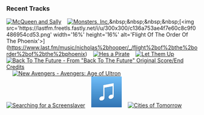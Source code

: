 ### Recent Tracks
[<img src='https://lastfm.freetls.fastly.net/i/u/300x300/f1865970fe49990e2adb47025827b5ed.png' width='16%' height='16%' alt='McQueen and Sally'>](https://www.last.fm/music/randy%2bnewman/_/mcqueen%2band%2bsally)&nbsp;&nbsp;&nbsp;&nbsp;[<img src='https://lastfm.freetls.fastly.net/i/u/300x300/f1865970fe49990e2adb47025827b5ed.png' width='16%' height='16%' alt='Monsters, Inc.'>](https://www.last.fm/music/randy%2bnewman/_/monsters%252c%2binc.)&nbsp;&nbsp;&nbsp;&nbsp;[<img src='https://lastfm.freetls.fastly.net/i/u/300x300/c136a753ae4f7e60c8c9f0486954cd53.png' width='16%' height='16%' alt='Flight Of The Order Of The Phoenix'>](https://www.last.fm/music/nicholas%2bhooper/_/flight%2bof%2bthe%2border%2bof%2bthe%2bphoenix)&nbsp;&nbsp;&nbsp;&nbsp;[<img src='https://lastfm.freetls.fastly.net/i/u/300x300/485e096943934797a7e6c3ddf11b8adf.png' width='16%' height='16%' alt='Hes a Pirate'>](https://www.last.fm/music/klaus%2bbadelt/_/he%2527s%2ba%2bpirate)&nbsp;&nbsp;&nbsp;&nbsp;[<img src='https://lastfm.freetls.fastly.net/i/u/300x300/49821346514df81477549109aa3a69bf.png' width='16%' height='16%' alt='Let Them Up'>](https://www.last.fm/music/junkie%2bxl/_/let%2bthem%2bup)&nbsp;&nbsp;&nbsp;&nbsp;<br>[<img src='https://lastfm.freetls.fastly.net/i/u/300x300/4a1ff0d19c2417912d15d5d3d2062f6c.png' width='16%' height='16%' alt='Back To The Future - From "Back To The Future" Original Score/End Credits'>](https://www.last.fm/music/the%2boutatime%2borchestra/_/back%2bto%2bthe%2bfuture%2b-%2bfrom%2b%2522back%2bto%2bthe%2bfuture%2522%2boriginal%2bscore%252fend%2bcredits)&nbsp;&nbsp;&nbsp;&nbsp;[<img src='https://lastfm.freetls.fastly.net/i/u/300x300/f2ac592a96fa4214864b363e02635b33.png' width='16%' height='16%' alt='New Avengers - Avengers: Age of Ultron'>](https://www.last.fm/music/danny%2belfman/_/new%2bavengers%2b-%2bavengers%253a%2bage%2bof%2bultron)&nbsp;&nbsp;&nbsp;&nbsp;[<img src='https://lastfm.freetls.fastly.net/i/u/300x300/b7810b0d081311790b91733675d8b67d.png' width='16%' height='16%' alt='Searching for a Screenslaver'>](https://www.last.fm/music/michael%2bgiacchino/_/searching%2bfor%2ba%2bscreenslaver)&nbsp;&nbsp;&nbsp;&nbsp;[<img src='https://github.com/atfinke/atfinke/blob/master/placeholder.jpeg?raw=true' width='16%' height='16%' alt='Williams: The Empire Strikes Back - The Asteroid Field'>](https://www.last.fm/music/john%2bwilliams/_/williams%253a%2bthe%2bempire%2bstrikes%2bback%2b-%2bthe%2basteroid%2bfield)&nbsp;&nbsp;&nbsp;&nbsp;[<img src='https://lastfm.freetls.fastly.net/i/u/300x300/c3eee0fbaa9748fec8dded45340f3ff1.png' width='16%' height='16%' alt='Cities of Tomorrow'>](https://www.last.fm/music/chris%2btilton/_/cities%2bof%2btomorrow)&nbsp;&nbsp;&nbsp;&nbsp;<br>